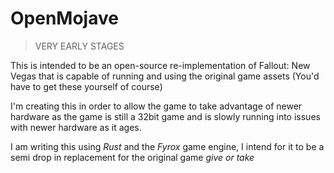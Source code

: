 # OpenMojave

> VERY EARLY STAGES

This is intended to be an open-source re-implementation of Fallout: New Vegas that is capable of running and using the original game assets (You'd have to get these yourself of course) 

I'm creating this in order to allow the game to take advantage of newer hardware as the game is still a 32bit game and is slowly running into issues with newer hardware as it ages.

I am writing this using *Rust* and the *Fyrox* game engine, I intend for it to be a semi drop in replacement for the original game *give or take*